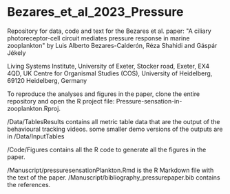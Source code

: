 # Bezares_et_al_2023_Pressure

Repository for data, code and text for the Bezares et al. paper:
"A ciliary photoreceptor-cell circuit mediates pressure response in marine zooplankton"
by
Luis Alberto Bezares-Calderón, Réza Shahidi and Gáspár Jékely

Living Systems Institute, University of Exeter, Stocker road, Exeter, EX4 4QD, UK
Centre for Organismal Studies (COS), University of Heidelberg, 69120 Heidelberg, Germany

To reproduce the analyses and figures in the paper, clone the entire repository and open the R project file: Pressure-sensation-in-zooplankton.Rproj.

/Data/TablesResults contains all metric table data that are the output of the behavioural tracking videos.
some smaller demo versions of the outputs are in /Data/InputTables

/Code/Figures contains all the R code to generate all the figures in the paper.

/Manuscript/pressuresensationPlankton.Rmd is the R Markdown file with the text of the paper.
/Manuscript/bibliography_pressurepaper.bib contains the references.
